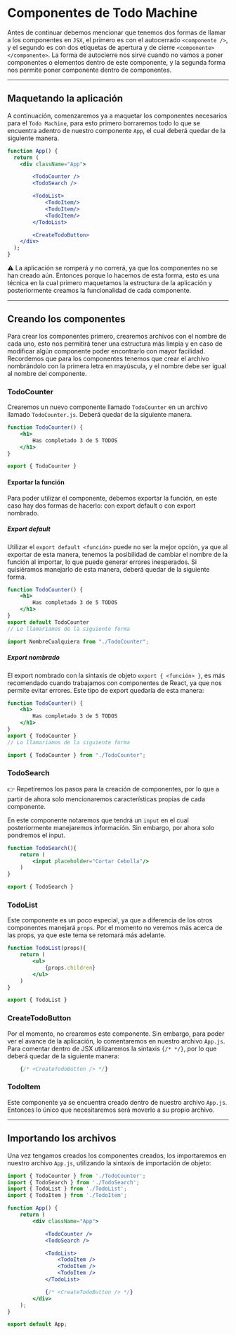 # Componentes de Todo Machine

Antes de continuar debemos mencionar que tenemos dos formas de llamar a los componentes en `JSX`, el primero es con el autocerrado `<componente />`, y el segundo es con dos etiquetas de apertura y de cierre `<componente></componente>`. La forma de autocierre nos sirve cuando no vamos a poner componentes o elementos dentro de este componente, y la segunda forma nos permite poner componente dentro de componentes.

----
## Maquetando la aplicación

A continuación, comenzaremos ya a maquetar los componentes necesarios para el `Todo Machine`, para esto primero borraremos todo lo que se encuentra adentro de nuestro componente `App`, el cual deberá quedar de la siguiente manera.

```jsx
function App() {
  return (
    <div className="App">

        <TodoCounter />
        <TodoSearch />

        <TodoList>
            <TodoItem/>
            <TodoItem/>
            <TodoItem/>
        </TodoList>

        <CreateTodoButton>
    </div>
  );
}
```

⚠ La aplicación se romperá y no correrá, ya que los componentes no se han creado aún. Entonces porque lo hacemos de esta forma, esto es una técnica en la cual primero maquetamos la estructura de la aplicación y posteriormente creamos la funcionalidad de cada componente.

----
## Creando los componentes

Para crear los componentes primero, crearemos archivos con el nombre de cada uno, esto nos permitirá tener una estructura más limpia y en caso de modificar algún componente poder encontrarlo con mayor facilidad. Recordemos que para los componentes tenemos que crear el archivo nombrándolo con la primera letra en mayúscula, y el nombre debe ser igual al nombre del componente.

### TodoCounter

Crearemos un nuevo componente llamado `TodoCounter` en un archivo llamado `TodoCounter.js`. Deberá quedar de la siguiente manera.

```jsx
function TodoCounter() {
    <h1>
        Has completado 3 de 5 TODOS
    </h1>
}

export { TodoCounter }
```

#### Exportar la función

Para poder utilizar el componente, debemos exportar la función, en este caso hay dos formas de hacerlo: con export default o con export nombrado.

##### Export default

Utilizar el `export default <función>` puede no ser la mejor opción, ya que al exportar de esta manera, tenemos la posibilidad de cambiar el nombre de la función al importar, lo que puede generar errores inesperados. Si quisiéramos manejarlo de esta manera, deberá quedar de la siguiente forma.

```jsx
function TodoCounter() {
    <h1>
        Has completado 3 de 5 TODOS
    </h1>
}
export default TodoCounter
// Lo llamariamos de la siguiente forma

import NombreCualquiera from "./TodoCounter";

```

##### Export nombrado

El export nombrado con la sintaxis de objeto `export { <función> }`, es más recomendado cuando trabajamos con componentes de React, ya que nos permite evitar errores. Este tipo de export quedaría de esta manera:

```jsx
function TodoCounter() {
    <h1>
        Has completado 3 de 5 TODOS
    </h1>
}
export { TodoCounter }
// Lo llamariamos de la siguiente forma

import { TodoCounter } from "./TodoCounter";
```

### TodoSearch

👉 Repetiremos los pasos para la creación de componentes, por lo que a partir de ahora solo mencionaremos características propias de cada componente.

En este componente notaremos que tendrá un `input` en el cual posteriormente manejaremos información. Sin embargo, por ahora solo pondremos el input.


```jsx
function TodoSearch(){
    return (
        <input placeholder="Cortar Cebolla"/>
    )
}

export { TodoSearch }
```

### TodoList

Este componente es un poco especial, ya que a diferencia de los otros componentes manejará `props`. Por el momento no veremos más acerca de las props, ya que este tema se retomará más adelante.

```jsx
function TodoList(props){
    return (
        <ul>
            {props.children}
        </ul>
    )
}

export { TodoList }
```

### CreateTodoButton

Por el momento, no crearemos este componente. Sin embargo, para poder ver el avance de la aplicación, lo comentaremos en nuestro archivo `App.js`. Para comentar dentro de JSX utilizaremos la sintaxis `{/* */}`, por lo que deberá quedar de la siguiente manera:

```jsx
    {/* <CreateTodoButton /> */}
```

### TodoItem

Este componente ya se encuentra creado dentro de nuestro archivo `App.js`. Entonces lo único que necesitaremos será moverlo a su propio archivo.

----
## Importando los archivos

Una vez tengamos creados los componentes creados, los importaremos en nuestro archivo `App.js`, utilizando la sintaxis de importación de objeto:

```jsx
import { TodoCounter } from './TodoCounter';
import { TodoSearch } from './TodoSearch';
import { TodoList } from './TodoList';
import { TodoItem } from './TodoItem';

function App() {
    return (
        <div className="App">

            <TodoCounter />
            <TodoSearch />

            <TodoList>
                <TodoItem />
                <TodoItem />
                <TodoItem />
            </TodoList>

            {/* <CreateTodoButton /> */}
        </div>
    );
}

export default App;

```
